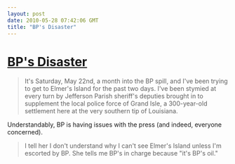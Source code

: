 ```yaml
---
layout: post
date: 2010-05-28 07:42:06 GMT
title: "BP's Disaster"
---
```

# [BP's Disaster](http://motherjones.com/environment/2010/05/oil-spill-bp-grand-isle-beach)

> It's Saturday, May 22nd, a month into the BP spill, and I've been trying to get to Elmer's Island for the past two days. I've been stymied at every turn by Jefferson Parish sheriff's deputies brought in to supplement the local police force of Grand Isle, a 300-year-old settlement here at the very southern tip of Louisiana.

Understandably, BP is having issues with the press (and indeed, everyone concerned).

> I tell her I don't understand why I can't see Elmer's Island unless I'm escorted by BP. She tells me BP's in charge because "it's BP's oil."